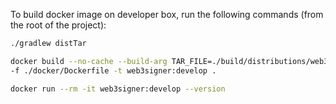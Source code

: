 To build docker image on developer box, run the following commands (from the root of the project):

```sh
./gradlew distTar

docker build --no-cache --build-arg TAR_FILE=./build/distributions/web3signer-develop.tar.gz \
-f ./docker/Dockerfile -t web3signer:develop .

docker run --rm -it web3signer:develop --version
```